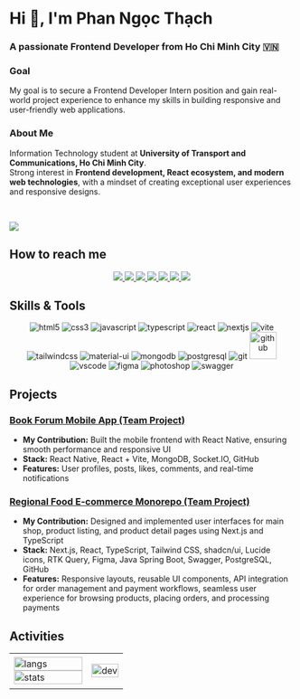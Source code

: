 # Hi 👋, I'm Phan Ngọc Thạch  
### A passionate Frontend Developer from Ho Chi Minh City 🇻🇳  

### Goal  
My goal is to secure a Frontend Developer Intern position and gain real-world project experience to enhance my skills in building responsive and user-friendly web applications.  

### About Me  
Information Technology student at **University of Transport and Communications, Ho Chi Minh City**.  
Strong interest in **Frontend development, React ecosystem, and modern web technologies**, with a mindset of creating exceptional user experiences and responsive designs.  

<br />

![](https://komarev.com/ghpvc/?username=entidagreat&style=flat-square)

## How to reach me
<p align="center">
  <a href="https://github.com/entidagreat" target="_blank">
    <img src="https://img.icons8.com/fluent/48/000000/github.png"/>
  </a> 
  <a href="PORTFOLIO" target="_blank">
    <img src="https://img.icons8.com/fluent/48/000000/web.png"/>
  </a>
  <a href="[YOUR_LINKEDIN_LINK]" target="_blank">
    <img src="https://img.icons8.com/fluent/48/000000/linkedin.png"/>
  </a>
  <a href="https://www.facebook.com/thachpn11/" target="_blank">
    <img src="https://img.icons8.com/fluent/48/000000/facebook-new.png"/>
  </a>
  <a href="https://t.me/thachphir" target="_blank">
    <img src="https://img.icons8.com/fluent/48/000000/telegram-app.png"/>
  </a>
  <a href="https://wx.qq.com/s/pngson" target="_blank">
    <img src="https://img.icons8.com/fluent/48/000000/wechat.png"/>
  </a>
  <a href="mailto:pngthach112@gmail.com" target="_blank">
    <img src="https://img.icons8.com/fluent/48/000000/mailing.png"/>
  </a>
</p>

## Skills & Tools
<p align="center">
  <!-- Languages -->
  <img src="https://img.icons8.com/color/48/html-5.png" alt="html5"/>
  <img src="https://img.icons8.com/color/48/css3.png" alt="css3"/>
  <img src="https://img.icons8.com/color/48/javascript.png" alt="javascript"/>
  <img src="https://img.icons8.com/color/48/typescript.png" alt="typescript"/>
  <!-- Frontend Frameworks -->
  <img src="https://img.icons8.com/color/48/react-native.png" alt="react"/>
  <img src="https://img.icons8.com/color/48/nextjs.png" alt="nextjs"/>
  <img src="https://img.icons8.com/fluent/48/vite.png" alt="vite"/>
  <!-- CSS Frameworks -->
  <img src="https://img.icons8.com/color/48/tailwindcss.png" alt="tailwindcss"/>
  <img src="https://img.icons8.com/color/48/material-ui.png" alt="material-ui"/>
  <!-- Databases -->
  <img src="https://img.icons8.com/color/48/mongodb.png" alt="mongodb"/>
  <img src="https://img.icons8.com/color/48/postgreesql.png" alt="postgresql"/>
  <!-- Tools -->
  <img src="https://img.icons8.com/color/48/git.png" alt="git"/>
  <img src="https://img.icons8.com/?size=100&id=38561&format=png&color=000000" alt="github" width="48" height="48"/>
  <img src="https://img.icons8.com/color/48/visual-studio-code-2019.png" alt="vscode"/>
  <img src="https://img.icons8.com/color/48/figma.png" alt="figma"/>
  <img src="https://img.icons8.com/color/48/adobe-photoshop.png" alt="photoshop"/>
  <img src="https://img.icons8.com/color/48/swagger.png" alt="swagger"/>
</p>

## Projects
### [Book Forum Mobile App (Team Project)](https://github.com/Nam-TranDang/Mobile_TS_ReactNative)
- **My Contribution:** Built the mobile frontend with React Native, ensuring smooth performance and responsive UI  
- **Stack:** React Native, React + Vite, MongoDB, Socket.IO, GitHub  
- **Features:** User profiles, posts, likes, comments, and real-time notifications  

### [Regional Food E-commerce Monorepo (Team Project)](https://github.com/lenvalen14/regional_food_ecommerce.git)  
- **My Contribution:** Designed and implemented user interfaces for main shop, product listing, and product detail pages using Next.js and TypeScript  
- **Stack:** Next.js, React, TypeScript, Tailwind CSS, shadcn/ui, Lucide icons, RTK Query, Figma, Java Spring Boot, Swagger, PostgreSQL, GitHub  
- **Features:** Responsive layouts, reusable UI components, API integration for order management and payment workflows, seamless user experience for browsing products, placing orders, and processing payments  

## Activities
<table style="width:100%;">
  <tr>
    <td>
      <img src="https://github-readme-stats.vercel.app/api/top-langs/?username=entidagreat&bg_color=FFFFFF00&text_color=179fa3&layout=compact&hide=CSS&langs_count=10&custom_title=Top%20Languages" alt="langs" width="100%"/>
      <img src="https://github-readme-stats.vercel.app/api?username=entidagreat&bg_color=FFFFFF00&text_color=179fa3&show_icons=true&count_private=true&include_all_commits=true&custom_title=Github%20Stats" alt="stats" width="100%"/>
    </td>
    <td>
      <p align="center"> 
        <img src="https://cdn.dribbble.com/users/1059583/screenshots/4171367/coding-freak.gif" alt="dev" width="100%"/>
      </p>
    </td>
  </tr>
</table>
